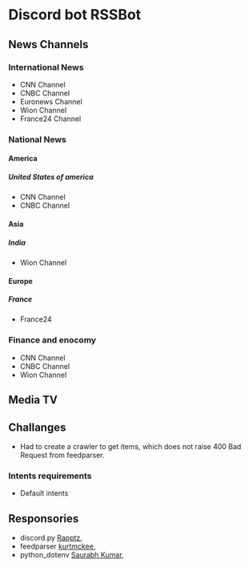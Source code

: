 # Discord bot RSSBot

## News Channels

### International News

*   CNN Channel
*   CNBC Channel
*   Euronews Channel
*   Wion Channel
*   France24 Channel

###     National News

#### America

##### United States of america

*   CNN Channel
*   CNBC Channel

#### Asia

##### India

*   Wion Channel

#### Europe

##### France

*   France24

###     Finance and enocomy

*   CNN Channel
*   CNBC Channel
*   Wion Channel

## Media TV

##  Challanges


*  Had to create a crawler to get items, which does not raise 400 Bad Request from feedparser.

### Intents requirements

*   Default intents 

## Responsories

- discord.py [Rapptz](https://github.com/Rapptz/discord.py),  <br>
- feedparser [kurtmckee](https://github.com/kurtmckee/feedparser),<br>
- python_dotenv [Saurabh Kumar](https://github.com/motdotla/dotenv),<br>
